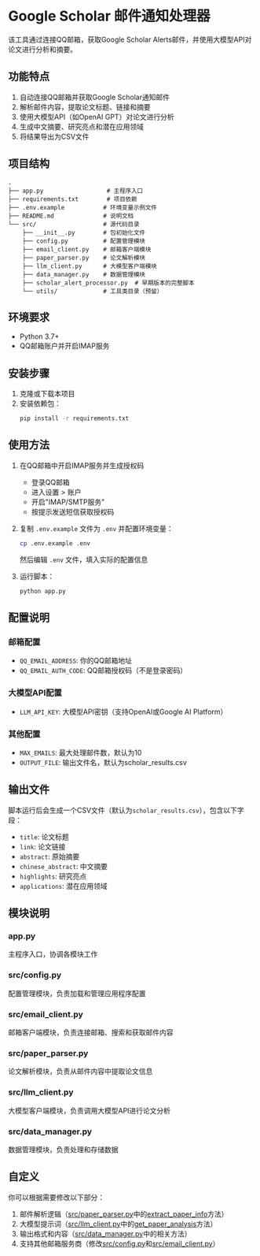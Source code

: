 # Google Scholar 邮件通知处理器

该工具通过连接QQ邮箱，获取Google Scholar Alerts邮件，并使用大模型API对论文进行分析和摘要。

## 功能特点

1. 自动连接QQ邮箱并获取Google Scholar通知邮件
2. 解析邮件内容，提取论文标题、链接和摘要
3. 使用大模型API（如OpenAI GPT）对论文进行分析
4. 生成中文摘要、研究亮点和潜在应用领域
5. 将结果导出为CSV文件

## 项目结构

```
.
├── app.py                  # 主程序入口
├── requirements.txt        # 项目依赖
├── .env.example           # 环境变量示例文件
├── README.md              # 说明文档
└── src/                   # 源代码目录
    ├── __init__.py        # 包初始化文件
    ├── config.py          # 配置管理模块
    ├── email_client.py    # 邮箱客户端模块
    ├── paper_parser.py    # 论文解析模块
    ├── llm_client.py      # 大模型客户端模块
    ├── data_manager.py    # 数据管理模块
    ├── scholar_alert_processor.py  # 早期版本的完整脚本
    └── utils/             # 工具类目录（预留）
```

## 环境要求

- Python 3.7+
- QQ邮箱账户并开启IMAP服务

## 安装步骤

1. 克隆或下载本项目
2. 安装依赖包：
   ```bash
   pip install -r requirements.txt
   ```

## 使用方法

1. 在QQ邮箱中开启IMAP服务并生成授权码
   - 登录QQ邮箱
   - 进入设置 > 账户
   - 开启"IMAP/SMTP服务"
   - 按提示发送短信获取授权码

2. 复制 `.env.example` 文件为 `.env` 并配置环境变量：
   ```bash
   cp .env.example .env
   ```
   然后编辑 `.env` 文件，填入实际的配置信息

3. 运行脚本：
   ```bash
   python app.py
   ```

## 配置说明

### 邮箱配置
- `QQ_EMAIL_ADDRESS`: 你的QQ邮箱地址
- `QQ_EMAIL_AUTH_CODE`: QQ邮箱授权码（不是登录密码）

### 大模型API配置
- `LLM_API_KEY`: 大模型API密钥（支持OpenAI或Google AI Platform）

### 其他配置
- `MAX_EMAILS`: 最大处理邮件数，默认为10
- `OUTPUT_FILE`: 输出文件名，默认为scholar_results.csv

## 输出文件

脚本运行后会生成一个CSV文件（默认为`scholar_results.csv`），包含以下字段：
- `title`: 论文标题
- `link`: 论文链接
- `abstract`: 原始摘要
- `chinese_abstract`: 中文摘要
- `highlights`: 研究亮点
- `applications`: 潜在应用领域

## 模块说明

### app.py
主程序入口，协调各模块工作

### src/config.py
配置管理模块，负责加载和管理应用程序配置

### src/email_client.py
邮箱客户端模块，负责连接邮箱、搜索和获取邮件内容

### src/paper_parser.py
论文解析模块，负责从邮件内容中提取论文信息

### src/llm_client.py
大模型客户端模块，负责调用大模型API进行论文分析

### src/data_manager.py
数据管理模块，负责处理和存储数据

## 自定义

你可以根据需要修改以下部分：

1. 邮件解析逻辑（[src/paper_parser.py](file:///home/HiNAS/mrz/code/google_scholar_summary/src/paper_parser.py)中的[extract_paper_info](file:///home/HiNAS/mrz/code/google_scholar_summary/src/paper_parser.py#L27-L66)方法）
2. 大模型提示词（[src/llm_client.py](file:///home/HiNAS/mrz/code/google_scholar_summary/src/llm_client.py)中的[get_paper_analysis](file:///home/HiNAS/mrz/code/google_scholar_summary/src/llm_client.py#L26-L76)方法）
3. 输出格式和内容（[src/data_manager.py](file:///home/HiNAS/mrz/code/google_scholar_summary/src/data_manager.py)中的相关方法）
4. 支持其他邮箱服务商（修改[src/config.py](file:///home/HiNAS/mrz/code/google_scholar_summary/src/config.py)和[src/email_client.py](file:///home/HiNAS/mrz/code/google_scholar_summary/src/email_client.py)）